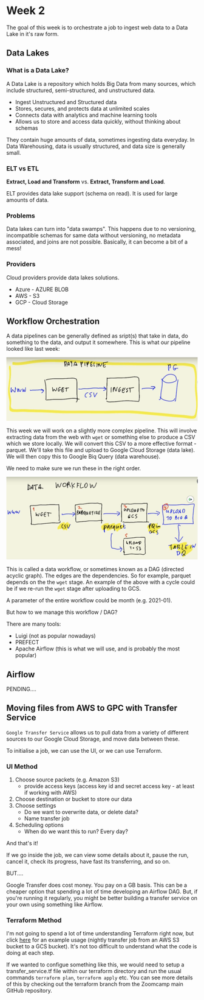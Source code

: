 # Week 2

The goal of this week is to orchestrate a job to ingest web data to a Data Lake in it's raw form.

## Data Lakes

### What is a Data Lake?

A Data Lake is a repository which holds Big Data from many sources, which include structured, semi-structured, and unstructured data.

* Ingest Unstructured and Structured data
* Stores, secures, and protects data at unlimited scales
* Connects data with analytics and machine learning tools
* Allows us to store and access data quickly, without thinking about schemas

They contain huge amounts of data, sometimes ingesting data everyday. In Data Warehousing, data is usually structured, and data size is generally small.

### ELT vs ETL

**Extract, Load and Transform** vs. **Extract, Transform and Load**.

ELT provides data lake support (schema on read). It is used for large amounts of data.

### Problems

Data lakes can turn into "data swamps". This happens due to no versioning, incompatible schemas for same data without versioning, no metadata associated, and joins are not possible. Basically, it can become a bit of a mess!

### Providers

Cloud providers provide data lakes solutions. 

* Azure - AZURE BLOB
* AWS - S3
* GCP - Cloud Storage

## Workflow Orchestration

A data pipelines can be generally defined as sript(s) that take in data, do something to the data, and output it somewhere. This is what our pipeline looked like last week:

<img src="https://github.com/ABZ-Aaron/DataEngineerZoomCamp/blob/master/images/pipeline.png" width=100% height=40%>

This week we will work on a slightly more complex pipeline. This will involve extracting data from the web with `wget` or something else to produce a CSV which we store locally. We will convert this CSV to a more effective format - parquet. We'll take this file and upload to Google Cloud Storage (data lake). We will then copy this to Google Biq Query (data warehouse).

We need to make sure we run these in the right order. 

<img src="https://github.com/ABZ-Aaron/DataEngineerZoomCamp/blob/master/images/workflow.png" width=100% height=40%>


This is called a data workflow, or sometimes known as a DAG (directed acyclic graph). The edges are the dependencies. So for example, parquet depends on the the `wget` stage. An example of the above with a cycle could be if we re-run the `wget` stage after uploading to GCS.

A parameter of the entire workflow could be month (e.g. 2021-01). 

But how to we manage this workflow / DAG? 

There are many tools:

* Luigi (not as popular nowadays)
* PREFECT
* Apache Airflow (this is what we will use, and is probably the most popular)

## Airflow

PENDING....

## Moving files from AWS to GPC with Transfer Service

`Google Transfer Service` allows us to pull data from a variety of different sources to our Google Cloud Storage, and move data between these. 

To initialise a job, we can use the UI, or we can use Terraform. 

### UI Method

1. Choose source packets (e.g. Amazon S3)
    * provide access keys (access key id and secret access key - at least if working with AWS)
2. Choose destination or bucket to store our data
3. Choose settings
    * Do we want to overwrite data, or delete data?
    * Name transfer job
4. Scheduling options
    * When do we want this to run? Every day?

And that's it!

If we go inside the job, we can view some details about it, pause the run, cancel it, check its progress, have fast its transferring, and so on.

BUT....

Google Transfer does cost money. You pay on a GB basis. This can be a cheaper option that spending a lot of time developing an Airflow DAG. But, if you're running it regularly, you might be better building a transfer service on your own using something like Airflow.

### Terraform Method

I'm not going to spend a lot of time understanding Terraform right now, but click [here](https://registry.terraform.io/providers/hashicorp/google/latest/docs/resources/storage_transfer_job) for an example usage (nightly transfer job from an AWS S3 bucket to a GCS bucket). It's not too difficult to understand what the code is doing at each step.

If we wanted to configue something like this, we would need to setup a transfer_service.tf file within our terraform directory and run the usual commands `terraform plan`, `terraform apply` etc. You can see more details of this by checking out the terraform branch from the Zoomcamp main GitHub repository.

